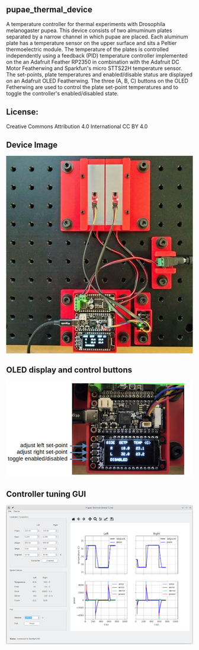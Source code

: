## pupae_thermal_device  

A temperature controller for thermal experiments with
Drosophila melanogaster pupea. This device consists of two almuminum plates
separated by a narrow channel in which pupae are placed. Each aluminum plate
has a temperature sensor on the upper surface and sits a Peltier thermoelectric
module.  The temperature of the plates is controlled independently using a
feedback (PID) temperature controller implemented on the an Adafruit Feather
RP2350 in combination with the Adafruit DC Motor Featherwing and Sparkfun's
micro STTS22H temperature sensor. The set-points, plate temperatures and
enabled/disable status are displayed on an Adafruit OLED Featherwing. The three
(A, B, C) buttons on the OLED Fetherwing are used to control the plate set-point temperatures 
and to toggle the controller's enabled/disabled state.

## License: 
Creative Commons Attribution 4.0 International CC BY 4.0


## Device Image 
![screenshot](images/pupae_thermal_device.jpg)


## OLED display and control buttons
![screenshot](images/buttons_figure.png)


## Controller tuning GUI 
![screenshot](images/tuner_gui_5.png)


